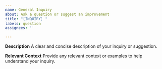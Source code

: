 ```yaml
---
name: General Inquiry
about: Ask a question or suggest an improvement
title: "[INQUIRY] "
labels: question
assignees: ''

---
```


**Description**
A clear and concise description of your inquiry or suggestion.

**Relevant Context**
Provide any relevant context or examples to help understand your inquiry. 